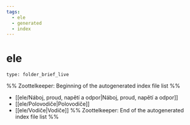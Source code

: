 ```yaml
---
tags:
  - ele
  - generated
  - index
---
```

# ele
```ccard
type: folder_brief_live
```
%% Zoottelkeeper: Beginning of the autogenerated index file list  %%
-  [[ele/Náboj, proud, napětí a odpor|Náboj, proud, napětí a odpor]]
-  [[ele/Polovodiče|Polovodiče]]
-  [[ele/Vodiče|Vodiče]]
%% Zoottelkeeper: End of the autogenerated index file list  %%
